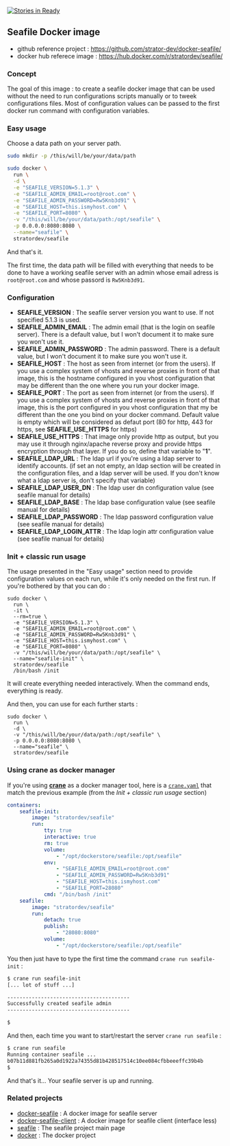 [![Stories in Ready](https://badge.waffle.io/strator-dev/docker-seafile.png?label=ready&title=Ready)](https://waffle.io/strator-dev/docker-seafile)
## Seafile Docker image

* github reference project : https://github.com/strator-dev/docker-seafile/
* docker hub referece image : https://hub.docker.com/r/stratordev/seafile/

### Concept

The goal of this image : to create a seafile docker image that can be used without the need to run configurations scripts manually or to tweek configurations files. Most of configuration values can be passed to the first docker run command with configuration variables.

### Easy usage
Choose a data path on your server path.

```bash
sudo mkdir -p /this/will/be/your/data/path
```

```bash
sudo docker \
  run \
  -d \
  -e "SEAFILE_VERSION=5.1.3" \
  -e "SEAFILE_ADMIN_EMAIL=root@root.com" \
  -e "SEAFILE_ADMIN_PASSWORD=Rw5Knb3d91" \
  -e "SEAFILE_HOST=this.ismyhost.com" \
  -e "SEAFILE_PORT=8080" \
  -v "/this/will/be/your/data/path:/opt/seafile" \
  -p 0.0.0.0:8080:8080 \
  --name="seafile" \
  stratordev/seafile
```

And that's it.

The first time, the data path will be filled with everything that needs to be done to have a working seafile server with an admin whose email adress is `root@root.com` and whose passord is `Rw5Knb3d91`.

### Configuration

* **SEAFILE_VERSION** : The seafile server version you want to use. If not specified 5.1.3 is used.
* **SEAFILE_ADMIN_EMAIL** : The admin email (that is the login on seafile server). There is a default value, but I won't document it to make sure you won't use it.
* **SEAFILE_ADMIN_PASSWORD** : The admin password. There is a default value, but I won't document it to make sure you won't use it.
* **SEAFILE_HOST** : The host as seen from internet (or from the users). If you use a complex system of vhosts and reverse proxies in front of that image, this is the hostname configured in you vhost configuration that may be different than the one where you run your docker image.
* **SEAFILE_PORT** : The port as seen from internet (or from the users). If you use a complex system of vhosts and reverse proxies in front of that image, this is the port configured in you vhost configuration that my be different than the one you bind on your docker command. Default value is empty which will be considered as defaut port (80 for http, 443 for https, see **SEAFILE_USE_HTTPS** for https)
* **SEAFILE_USE_HTTPS** : That image only provide http as output, but you may use it through nginx/apache reverse proxy and provide https encryption through that layer. If you do so, define that variable to "**1**".
* **SEAFILE_LDAP_URL** : The ldap url if you're using a ldap server to identify accounts. (if set an not empty, an ldap section will be created in the configuration files, and a ldap server will be used. If you don't know what a ldap server is, don't specify that variable)
* **SEAFILE_LDAP_USER_DN** : The ldap user dn configuration value (see seafile manual for details)
* **SEAFILE_LDAP_BASE** : The ldap base configuration value (see seafile manual for details)
* **SEAFILE_LDAP_PASSWORD** : The ldap password configuration value (see seafile manual for details)
* **SEAFILE_LDAP_LOGIN_ATTR** : The ldap login attr configuration value (see seafile manual for details)

### Init + classic run usage

The usage presented in the "Easy usage" section need to provide configuration values on each run, while it's only needed on the first run. If you're bothered by that you can do :

```
sudo docker \
  run \
  -it \
  --rm=true \
  -e "SEAFILE_VERSION=5.1.3" \
  -e "SEAFILE_ADMIN_EMAIL=root@root.com" \
  -e "SEAFILE_ADMIN_PASSWORD=Rw5Knb3d91" \
  -e "SEAFILE_HOST=this.ismyhost.com" \
  -e "SEAFILE_PORT=8080" \
  -v "/this/will/be/your/data/path:/opt/seafile" \
  --name="seafile-init" \
  stratordev/seafile
  /bin/bash /init
```
It will create everything needed interactively. When the command ends, everything is ready.

And then, you can use for each further starts :
```
sudo docker \
  run \
  -d \
  -v "/this/will/be/your/data/path:/opt/seafile" \
  -p 0.0.0.0:8080:8080 \
  --name="seafile" \
  stratordev/seafile
```

### Using crane as docker manager

If you're using [**crane**](https://github.com/michaelsauter/crane) as a docker manager tool, here is a [`crane.yaml`](doc/crane.yaml) that match the previous example (from the *Init + classic run usage* section)

```yaml
containers:
    seafile-init:
        image: "stratordev/seafile"
        run:
            tty: true
            interactive: true
            rm: true
            volume:
                - "/opt/dockerstore/seafile:/opt/seafile"
            env:
                - "SEAFILE_ADMIN_EMAIL=root@root.com"
                - "SEAFILE_ADMIN_PASSWORD=Rw5Knb3d91"
                - "SEAFILE_HOST=this.ismyhost.com"
                - "SEAFILE_PORT=28080"
            cmd: "/bin/bash /init"
    seafile:
        image: "stratordev/seafile"
        run:
            detach: true
            publish:
                - "28080:8080"
            volume:
                - "/opt/dockerstore/seafile:/opt/seafile"
```

You then just have to type the first time the command `crane run seafile-init` :

```sh
$ crane run seafile-init
[... lot of stuff ...]

----------------------------------------
Successfully created seafile admin
----------------------------------------

$ 
```

And then, each time you want to start/restart the server `crane run seafile` :

```sh
$ crane run seafile
Running container seafile ...
b07b11d881fb265a0d1922a74355d81b428517514c10ee084cfbbeeeffc39b4b
$ 
```

And that's it... Your seafile server is up and running.

### Related projects

* [docker-seafile](https://github.com/strator-dev/docker-seafile/) : A docker image for seafile server
* [docker-seafile-client](https://github.com/strator-dev/docker-seafile-client/) : A docker image for seafile client (interface less)
* [seafile](https://www.seafile.com/) : The seafile project main page
* [docker](http://docker.com/) : The docker project



